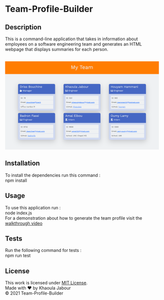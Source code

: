 # Team-Profile-Builder

  ## Description 

  This is a command-line application that takes in information about employees on a software engineering team and generates an HTML webpage that displays summaries for each person. <br/><br/>

  ![sample readme](./team-generator.png)

  ## Installation
  
  To install the dependencies run this command : <br/> npm install
  
  ## Usage 

   To use this application run : <br/> node index.js <br/>
   For a demonstration about how to generate the team profile visit the [walkthrough video](https://watch.screencastify.com/v/giDjMHUtgnU9RHnG41zU)

 ## Tests

  Run the following command for tests : <br/> npm run test

  ## License

  This work is licensed under [MIT License](https://opensource.org/licenses/MIT).<br/>
  Made with ❤ by Khaoula Jabour <br/>
  &copy; 2021 Team-Profile-Builder

